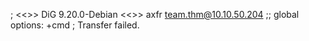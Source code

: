 
; <<>> DiG 9.20.0-Debian <<>> axfr team.thm@10.10.50.204
;; global options: +cmd
; Transfer failed.
